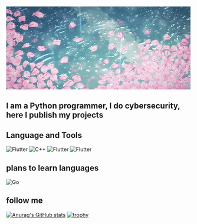 ![Header](https://github.com/sdf4h/sdf4h/blob/main/76908b09072332bd62e7cf92b3042dd2.gif)

## I am a Python programmer, I do cybersecurity, here I publish my projects

## Language and Tools
![Flutter](https://img.shields.io/badge/-Python-090909?style=for-the-badge&logo=python)
![C++](https://img.shields.io/badge/-C++-090909?style=for-the-badge&logo=C++)
![Flutter](https://img.shields.io/badge/-Tensorflow-090909?style=for-the-badge&logo=Tensorflow)
![Flutter](https://img.shields.io/badge/-sql-090909?style=for-the-badge&logo=sql)

## plans to learn languages
![Go](https://img.shields.io/badge/-Go-090909?style=for-the-badge&logo=Go)

## follow me
[![Anurag's GitHub stats](https://github-readme-stats.vercel.app/api?username=sdf4h)](https://github.com/anuraghazra/github-readme-stats)
[![trophy](https://github-profile-trophy.vercel.app/?username=ryo-ma)](https://github.com/ryo-ma/github-profile-trophy)

